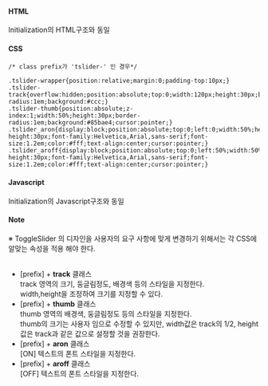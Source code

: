 #### HTML

Initialization의 HTML구조와 동일


#### CSS

	/* class prefix가 'tslider-' 인 경우*/

	.tslider-wrapper{position:relative;margin:0;padding-top:10px;}
	.tslider-track{overflow:hidden;position:absolute;top:0;width:120px;height:30px;border-radius:1em;background:#ccc;}
	.tslider-thumb{position:absolute;z-index:1;width:50%;height:30px;border-radius:1em;background:#85bae4;cursor:pointer;}
	.tslider_aron{display:block;position:absolute;top:0;left:0;width:50%;height:100%;line-height:30px;font-family:Helvetica,Arial,sans-serif;font-size:1.2em;color:#fff;text-align:center;cursor:pointer;}
	.tslider_aroff{display:block;position:absolute;top:0;left:50%;width:50%;height:100%;line-height:30px;font-family:Helvetica,Arial,sans-serif;font-size:1.2em;color:#fff;text-align:center;cursor:pointer;}



#### Javascript

Initialization의 Javascript구조와 동일

#### Note
※ ToggleSlider 의 디자인을 사용자의 요구 사항에 맞게 변경하기 위해서는 각 CSS에 알맞는 속성을 적용 해야 한다.<br /><br />

* [prefix] + __track__ 클래스<br />
track 영역의 크기, 둥글림정도, 배경색 등의 스타일을 지정한다.<br />
width,height을 조정하여 크기를 지정할 수 있다.
* [prefix] + __thumb__ 클래스<br />
thumb 영역의 배경색, 둥글림정도 등의 스타일을 지정한다.<br />
thumb의 크기는 사용자 임으로 수정할 수 있지만, width값은 track의 1/2, height값은 track과 같은 값으로 설정할 것을 권장한다.
* [prefix] + __aron__ 클래스<br />
[ON] 텍스트의 폰트 스타일을 지정한다.
* [prefix] + __aroff__ 클래스<br />
[OFF] 텍스트의 폰트 스타일을 지정한다.